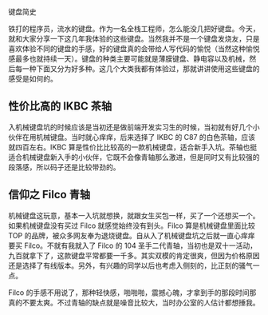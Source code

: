 键盘简史


铁打的程序员，流水的键盘。作为一名全栈工程师，怎么能没几把好键盘。今天，就和大家分享一下这几年我体验的这些键盘。当然我并不是一个键盘发烧友，只是喜欢体验不同的键盘的手感，好的键盘真的会带给人写代码的愉悦（当然这种愉悦感最多也就持续一天）。键盘的种类主要可能就是薄膜键盘、静电容以及机械，然后每一种下面又分为好多种。这几个大类我都有体验过，那就讲讲使用这些键盘的感受是如何的。

## 性价比高的 IKBC 茶轴

入机械键盘坑的时候应该是当初还是做前端开发实习生的时候，当初就有好几个小伙伴在用机械键盘。当时就心痒痒，后来选择了 IKBC 的 C87 的白色茶轴，应该就四百左右。IKBC 算是性价比比较高的一款机械键盘，适合新手入坑。茶轴也挺适合机械键盘新入手的小伙伴，它既不会像青轴那么激进，但是同时又有比较强的段落感，所以码子还是比较带劲的。

## 信仰之 Filco 青轴

机械键盘这玩意，基本一入坑就想换，就跟女生买包一样，买了一个还想买一个。如果机械键盘没有买过 Filco 就感觉始终没有到头。Filco 算是机械键盘里面比较 TOP 的品牌，被众多网友奉为退烧键盘。自从入了机械键盘坑之后就一直心痒痒要买 Filco。不就有我就入了 Filco 的 104 圣手二代青轴，当初也是双十一活动，九百就拿下了，这款键盘平常都要一千多。其实双模的肯定很爽，但因为价格原因还是选择了有线版本。另外，有兴趣的同学以后也考虑入侧刻的，比正刻的骚气一点。

Filco 的手感不用说了，那种轻快感，啪啪啪，震撼心魄，才拿到手的那段时间那真的不要太爽。不过青轴的缺点就是噪音比较大，当时办公室的人估计都想捶我。
